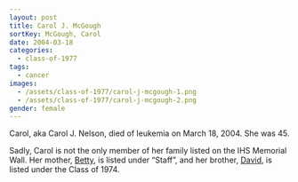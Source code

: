 ```yaml
---
layout: post
title: Carol J. McGough
sortKey: McGough, Carol
date: 2004-03-18
categories:
  - class-of-1977
tags:
  - cancer
images:
  - /assets/class-of-1977/carol-j-mcgough-1.png
  - /assets/class-of-1977/carol-j-mcgough-2.png
gender: female
---
```

Carol, aka Carol J. Nelson, died of leukemia on March 18, 2004. She was 45.

Sadly, Carol is not the only member of her family listed on the IHS Memorial Wall. Her mother, [Betty](https://ihsmemorial.org/staff/betty-mcgough/), is listed under “Staff”, and her brother, [David](https://ihsmemorial.org/class-of-1974/david-raymond-mcgough/)[](https://ihsmemorial.org/class-of-1977/carol-j-mcgough/), is listed under the Class of 1974.